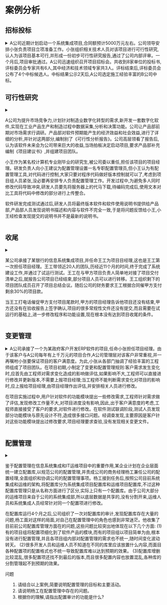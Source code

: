 # 案例分析


## 招标投标


<details>
<summary>A公司近期计划启动一个系统集成项目,合同额预计5000万元左右。公司领导安排小张负责项目立项准备工作。小张组织相关技术人员对该项目进行可行性研究,认人为该项目基本可行,并形成一份初步可行性研究报告,通过了公司内部评审。一个月后,项目审批通过。A公司迅速组织召开项目招标会。共收到8家单位的投标书,评标委员会专家共有6人,其中经济和技术领域专家共3人。评标结束后,评标委员会公布了4个中标候选人。中标结果公示2天后,A公司选定施工经验丰富的B公司中标。</summary>

结合案例,请指出A公司在项目立项及招投标阶段的工作不合理的地方

1. 没有提交项目建议书
2. 参与可行性研究的除了技术人员还有财务人员
3. 没有进行详细的可行性研究
4. 没有进行第三方的项目评估
5. 评审专家5人以上单数
6. 经济技术领域专家应不少于专家总数2/3
7. 中标候选人应当不超过3家
8. 中标候选人要有排名顺序
9. 公示期不少于3天
10. 中标人应该按照排名次数选择，优先选择排名第一的

</details>

## 可行性研究

<details>
<summary>

<p>A公司为提升市场竞争力,计划针对制造业数字化转型的需求,新开发一套数字化软件,实现在工业产品生产和制造过程中数据采集,分析和决策功能。公司让产品部前期对市场需求行调研。产品部对软件预期能产生的经济效益和社会效益,进行了详细的分析,并针对这两部分,编制别了《可行性分析报告》。公司高层领看了报告后,认为该软件未来会为公司带来巨大的收益,当场拍板决定启动项目,要求产品部补充编制《项目建议书》,并组建项目团队。</p>

<p>小王作为某名校计算机专业刚毕业的研究生,被公司委以重任,担任该项目的项目经理。研发负责人向小王建议为配置管理设置一名专职配置管理员,但小王认为有配置管理工具,对代码进行控制,大家只要对程序代码做好版本控制就可以了,考虑到项目组人员紧张,没必要再安排专人负责配置管理工作。开发过程中,为避免多人同时修改代码导致冲突,研发人员要先将服务器上的代马下载,待编码完成后,使用文本对比工具将代码中修改的部分进行上传整合。</p>

<p>软件研发完成测试通过后,研发人员将最终版本软件和软件使用说明书提供给产品部,产品部人员发现说明书描述和内容与软件不完全一致,于是将问题反馈给小王,小王经检查发现提交的说明书并不是最新的说明书。</p>

</summary>

请结合案例，分析项目在可行性研究和配置管理中存在哪些问题

- 可行性研究方面
    1. 未形成项目建议书，缺少可行性研究的依据
    2. 可行性研究缺少机会可行性研究和初步可行性研究
    3. 可行性研究内容不够全面，产品部仅对软件预期能产生的经济效益和社会效益进行研究，还应该包括技术可行性、运行环境可行性以及法律可行性进行研究
    4. 缺少项目论证和评估环节，先论证后决策是现代项目管理的基本原则，项目没有经过论证，公司高层直接拍板启动项目
- 配置管理方面
    1. 项目经理小王欠缺项目管理和配置管理的经验
    2. 没有设置专职的配置管理员
    3. 没有制定一套完整的配置管理计划，并按照计划实施
    4. 没有建立有效的统一规范的配置项管理制度。研发人员先将代码下载，使用文本对比工具将修改部分上传整合，进度缓慢。
    5. 没有进行有效的配置审计，出现说明书描述和内容与软件不完全一致的情况
    6. 版本管理混乱，检查发现提交的说明书并不是最新的说明书
</details>


## 收尾


<details>
<summary>
<p>某公司承接了某银行的信息系统集成项目,并任命王工为项目目经理,这也是王工第一次担任项目经理。王工带领近20人的团队,历经近11个月的时间,终于完成了系统建设工作,并通过了试运行测试。王工在与甲方项目负责人简单地对接了项目交付清单之后,就报告公司项目已经结束,部分项目人员可以进行转移。王工组织剩下的项目团队成员召开了项目总结会议。随后公司的财务要求王工根据合同催甲方支付剩余30%的项目款。</p>

<p>当王工打电话催促甲方支付项目尾款时,甲方的项目经理告诉他项目还没有结束,甲方还没有在验收报告上签字确认,项目的很多常规性文件还没有提交,而且需要在试运行的基础上,进一步修改程序和功能设置,现在根本没有达到项目收尾的条件。</p>
</summary>

问题

1. 项目收尾包括哪些具体工作？
2. 项目经理王工收尾管理方面主要存在哪些问题？
3. 对于软件和信息系统集成项目来说，项目收尾时一般提交的文件包括哪些类？
4. 王工组织的项目总结会议是否恰当？ 请说明理由
5. 请简要叙述项目总结会议上一般讨论的内容包括哪些？

答案

1. 项目验收、项目总结、项目评估、项目审计、合同收尾、资源释放


2. 对外： 没有制定项目验收计划并通知客户，没有按计划与客户正式验收项目的可交付物，没有让用户签字确认验收的结果。
   对内： 没有验收项目文档，没有对项目进行全面总结评估或审计，没有进行满意度调查，没有归档
    - 没有制定验收计划
    - 没有与甲方项目负责人沟通收尾事宜
    - 没有进行必要的文档验收(或文档验收准备不充分)
    - 项目收尾没有进行最终验收报告的签署

3. 项目文档包含3类： 系统文档(产品文档)、开发文档、管理文档
    1. **产品类**包括: 可执行程序文件、使用手册等
    2. **开发类**包括: 用户需求说明书、需求规范说明书、设计说明书、源程序代码文件、配置管理文件、培训手册等
    3. **管理类**包括: 项目管理计划、项目范围说明书、进度计划、质量计划、风险管理计划、验收计划、验收报告等
    - 项目的系统需求、设计文档
    - 项目的验收报告(或相关测试文档)
    - 信息系统说明书(手册)
    - 信息系统维护手册
    - 软硬件产品说明书、质量保证书等
    - 培训手册
4. 不恰当
   理由: 项目总结会议需要全体参与项目的成员都参加，会议形成的文档需要所有成员确认。
   > 项目总结会应当全员参与，应对项目进行全面总结评估，包括经验教训，使每个人获得提升
5. 项目总结会议上一般讨论的内容包括: 项目绩效、技术绩效、成本绩效、进度计划绩效、项目的沟通、识别问题和解决问题、意见和建议等
</details>

## 变更管理

<details>
<summary>
A公司承接了一个为某政府客户开发ERP软件的项目,任命小张担任项目经理。由于该客户与A公司每年有上千万元的项目合作,A公司管理层对该客户非常重视,并一再嘱咐小张要保证项目的客户满意度。为此,小张从各部门抽调了经验丰富的工程师组成了项目团队。在项目初期,小制定了变更和配置管理规则:客户需求发生变化时,应首先由工程师对需求变化造成的影响做评估,如果影响不大,工程师可以直接进行修改并更新版本,不需要上报项目经理;当工程师不能判断需求变化对项目的影响时,应上报给项目经理,由项目经理作出评估,并安排相关人员进行修改。

在项目实施过程中,用户针对软件的功能模块提出一些修改需求,工程师针对需求做了评估,发现修改工作量不大,对项目进度没有影响,因此,出于客户满意度的考虑,工程师直接接受了客户的要求,对软件进行修改。在软件测试联调阶段,测试人员发现部分功能模块与原先设计不符,造成很多接口问题。经调查发现,主要原因是客户针对这些功能模块提出过修改要求,项目经理要求查验,没有发现相关变更文件。

</summary>

1. 请分析该项目实施过程中存在哪些主要问题。
2. 结合案例,请描述项目变更管理的主要工作程序。
3. 请将下面(1)~(6)处的答案填写在答题纸的对应栏内。根据变更的迫切性,变更可分为(1)和(2),通过不同流程处理。变更管理过程涉及的角色主要包括项目经理、(3)、(4)、(5)、(6)。

答案

1. -
       - 作为项目经理，小张只定义了简单规则，没有建立变更控制流程
       - 变更的影响不能由工程师或项目经理个人评估
       - 没有对变更和修改进行记录
       - 变更完成后，客户没有对变更进行验证
       - 变更没有通知相关人员
       - 变更没有与配置管理相关联
2. --
    - 提出变更申请
    - 对变更进行评估
    - 变更审批并通知相关人员
    - 发出变更通知并实施变更
    - 对变更结果进行验证
    - 更新配置信息(通知相关人员)

3. -- 
    1. 1 - 紧急变更
    2. 2 - 非紧急变更
    3. 3 - 变更申请人
    4. 4 - 变更控制委员会
    5. 5 - 变更执行人和验证人
    6. 6 - 配置管理员

</details>

## 配置管理


<details>
<summary>

鉴于配置管理在信息系统集成和IT运维项目中的重要作用,某企业计划在企业层面统一建立配置库,以规范公司的配置管理,并责成公司的商务经理杨工兼任公司的配置经理,全面组织和协调公司的配置管理事项。杨工接到任务后,按照公司目前系统集成和运维的架构,将配置库分为系统集成项目配置库和运维项目配置库,不过这种配置库管理只是从名称方面进行了区分,实际上只有一个配置库。由于公司大部分的运维项目来自于公司的系统集成部,所以底层数据是共享的,没有分割开来,运维人员和系统集成人员经常针对同一个配置项进行修改。

在配置库运行4个月之后,公司组织了一次对配置库的审计,发现配置库存在大量的问题,杨工面对这样的局面,对自己在配置管理中的角色也感到非常迷茫。他收集了目前前公司配置库管理方面在的问题,这些问题比较突出地体现在以下几个方面:
(1)有的项目组将配置项细化到了软件产品的模块,而有的项目组以项目简单为由,根本没有进行配置管理,并且各项目组内部对配置管理的需求也不统一,随时间变化波动转天。
(2)很多开发人员和运维人员不知道在不同的库里应该放置什么内容,而面目各种配置项的配置格式也不统一导致配置库难以达到预期的效果。
(3)配置库增删比较混乱,很多配置项还找不到最后的版本,而且很多配置内容也放置混乱,各种库的分割管理起不到预期的效果。

问题
1. 请结合以上案例,简要说明配置管理的目标和主要活动。
2. 请说明杨工在配置管理中存在的问题。
3. 根据你的理解,请指出配置审计的功能是什么?

</summary>

1. 为了系统地控制配置变更，在系统的整个生命周期中维持配置的完整性和可跟踪性，而标识系统在不同时间点上配置的管理
    配置管理的主要活动
    - 制订配置管理计划、
    - 配置项识别
    - 配置项控制、
    - 配置状态报告、
    - 配置审计、
    - 配置管理回顾与改进

2. --
    - 没有编制适合公司的配置管理计划，尤其是没有区分清楚系统集成项目和运维管理项目的差异
    - 没有建立有效的配置管理组织架构，没有在项目层面设置配置库负责人，也没有相关的检查和监督机制
    - 没有制定组织配置管理的相关标准，没有配置项的标识和配置项质量方面的标准，以及没有建立和管理基线
    - 没有有效地对配置管理进行审计，以及时发现问题
    - 缺乏对相关项目组团队成员的培训
3. 配置审计也成为配置审核或配置评价，包括功能配置审计和物理配置审计，分别用以验证当前配置项的一致性和完整性。其实主要是为了确保项目配置管理的有效性，体现了项目配置管理的最根本要求-不允许出现任何混乱现象
</details>



